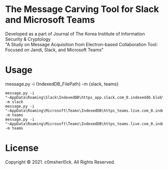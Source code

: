 # The Message Carving Tool for Slack and Microsoft Teams

Developed as a part of Journal of The Korea Institute of Information Security & Cryptology<br>
"A Study on Message Acquisition from Electron-based Collaboration Tool: Focused on Jandi, Slack, and Microsoft Teams"


# Usage

message.py -i {IndexedDB_FilePath} -m {slack, teams}<br>
```
message.py -i "~AppData\Roaming\Slack\IndexedDB\https_app.slack.com_0.indexeddb.blob\1\00\3c" -m slack
message.py -i "~AppData\Roaming\Microsoft\Teams\IndexedDB\https_teams.live.com_0.indexeddb.leveldb\000004.log" -m teams
message.py -i "~AppData\Roaming\Microsoft\Teams\IndexedDB\https_teams.live.com_0.indexeddb.leveldb\000005.ldb" -m teams
```

# License

Copyright © 2021. c0msherl0ck. All Rights Reserved.
